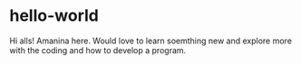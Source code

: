 # hello-world
Hi alls!
Amanina here. Would love to learn soemthing new and explore more with the coding and how to develop a program.
